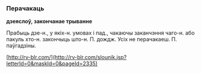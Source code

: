 ### Перачакаць
**дзеяслоў, закончанае трыванне**

Прабыць дзе-н., у якіх-н. умовах і пад., чакаючы заканчэння чаго-н. або пакуль хто-н. закончыць што-н. П. дождж. Усіх не перачакаеш. П. паўгадзіны.

<a rel="author">[http://rv-blr.com/](http://rv-blr.com/slounik.jsp?letterId=0&maskId=0&pageId=2335)</a>
